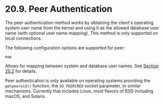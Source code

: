 # 20.9. Peer Authentication

The peer authentication method works by obtaining the client's operating system user name from the kernel and using it as the allowed database user name \(with optional user name mapping\). This method is only supported on local connections.

The following configuration options are supported for peer:

`map`

Allows for mapping between system and database user names. See [Section 20.2](https://www.postgresql.org/docs/13/auth-username-maps.html) for details.

Peer authentication is only available on operating systems providing the `getpeereid()` function, the `SO_PEERCRED` socket parameter, or similar mechanisms. Currently that includes Linux, most flavors of BSD including macOS, and Solaris.

